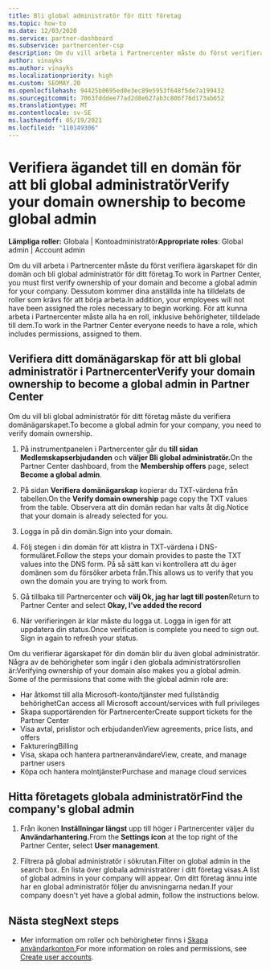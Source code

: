 ```yaml
---
title: Bli global administratör för ditt företag
ms.topic: how-to
ms.date: 12/03/2020
ms.service: partner-dashboard
ms.subservice: partnercenter-csp
description: Om du vill arbeta i Partnercenter måste du först verifiera ägarskapet för din domän. Lär dig hur du gör detta och hur du blir en global administratör som kan lägga till användare.
author: vinayks
ms.author: vinayks
ms.localizationpriority: high
ms.custom: SEOMAY.20
ms.openlocfilehash: 94425b0695ed0e3ec89e5953f648f5de7a199432
ms.sourcegitcommit: 7063fdddee77ad2d8e627ab3c806f76d173ab652
ms.translationtype: MT
ms.contentlocale: sv-SE
ms.lasthandoff: 05/19/2021
ms.locfileid: "110149306"
---
```

# <a name="verify-your-domain-ownership-to-become-global-admin"></a><span data-ttu-id="69ae7-104">Verifiera ägandet till en domän för att bli global administratör</span><span class="sxs-lookup"><span data-stu-id="69ae7-104">Verify your domain ownership to become global admin</span></span> 


<span data-ttu-id="69ae7-105">**Lämpliga roller:** Globala | Kontoadministratör</span><span class="sxs-lookup"><span data-stu-id="69ae7-105">**Appropriate roles**: Global admin | Account admin</span></span>

<span data-ttu-id="69ae7-106">Om du vill arbeta i Partnercenter måste du först verifiera ägarskapet för din domän och bli global administratör för ditt företag.</span><span class="sxs-lookup"><span data-stu-id="69ae7-106">To work in Partner Center, you must first verify ownership of your domain and become a global admin for your company.</span></span> <span data-ttu-id="69ae7-107">Dessutom kommer dina anställda inte ha tilldelats de roller som krävs för att börja arbeta.</span><span class="sxs-lookup"><span data-stu-id="69ae7-107">In addition, your employees will not have been assigned the roles necessary to begin working.</span></span>  <span data-ttu-id="69ae7-108">För att kunna arbeta i Partnercenter måste alla ha en roll, inklusive behörigheter, tilldelade till dem.</span><span class="sxs-lookup"><span data-stu-id="69ae7-108">To work in the Partner Center everyone needs to have a role, which includes permissions, assigned to them.</span></span>  

## <a name="verify-your-domain-ownership-to-become-a-global-admin-in-partner-center"></a><span data-ttu-id="69ae7-109">Verifiera ditt domänägarskap för att bli global administratör i Partnercenter</span><span class="sxs-lookup"><span data-stu-id="69ae7-109">Verify your domain ownership to become a global admin in Partner Center</span></span>

<span data-ttu-id="69ae7-110">Om du vill bli global administratör för ditt företag måste du verifiera domänägarskapet.</span><span class="sxs-lookup"><span data-stu-id="69ae7-110">To become a global admin for your company, you need to verify domain ownership.</span></span>

1. <span data-ttu-id="69ae7-111">På instrumentpanelen i Partnercenter går du **till sidan Medlemskapserbjudanden** och **väljer Bli global administratör.**</span><span class="sxs-lookup"><span data-stu-id="69ae7-111">On the Partner Center dashboard, from the **Membership offers** page, select **Become a global admin**.</span></span> 

2. <span data-ttu-id="69ae7-112">På sidan **Verifiera domänägarskap** kopierar du TXT-värdena från tabellen.</span><span class="sxs-lookup"><span data-stu-id="69ae7-112">On the **Verify domain ownership** page copy the TXT values from the table.</span></span> <span data-ttu-id="69ae7-113">Observera att din domän redan har valts åt dig.</span><span class="sxs-lookup"><span data-stu-id="69ae7-113">Notice that your domain is already selected for you.</span></span>

3. <span data-ttu-id="69ae7-114">Logga in på din domän.</span><span class="sxs-lookup"><span data-stu-id="69ae7-114">Sign into your domain.</span></span> 

4. <span data-ttu-id="69ae7-115">Följ stegen i din domän för att klistra in TXT-värdena i DNS-formuläret.</span><span class="sxs-lookup"><span data-stu-id="69ae7-115">Follow the steps your domain provides to paste the TXT values into the DNS form.</span></span>  <span data-ttu-id="69ae7-116">På så sätt kan vi kontrollera att du äger domänen som du försöker arbeta från.</span><span class="sxs-lookup"><span data-stu-id="69ae7-116">This allows us to verify that you own the domain you are trying to work from.</span></span>

5. <span data-ttu-id="69ae7-117">Gå tillbaka till Partnercenter och **välj Ok, jag har lagt till posten**</span><span class="sxs-lookup"><span data-stu-id="69ae7-117">Return to Partner Center and select **Okay, I've added the record**</span></span>

6. <span data-ttu-id="69ae7-118">När verifieringen är klar måste du logga ut. Logga in igen för att uppdatera din status.</span><span class="sxs-lookup"><span data-stu-id="69ae7-118">Once verification is complete you need to sign out. Sign in again to refresh your status.</span></span> 

<span data-ttu-id="69ae7-119">Om du verifierar ägarskapet för din domän blir du även global administratör. Några av de behörigheter som ingår i den globala administratörsrollen är:</span><span class="sxs-lookup"><span data-stu-id="69ae7-119">Verifying ownership of your domain also makes you a global admin. Some of the permissions that come with the global admin role are:</span></span>

- <span data-ttu-id="69ae7-120">Har åtkomst till alla Microsoft-konto/tjänster med fullständig behörighet</span><span class="sxs-lookup"><span data-stu-id="69ae7-120">Can access all Microsoft account/services with full privileges</span></span> 
- <span data-ttu-id="69ae7-121">Skapa supportärenden för Partnercenter</span><span class="sxs-lookup"><span data-stu-id="69ae7-121">Create support tickets for the Partner Center</span></span>
- <span data-ttu-id="69ae7-122">Visa avtal, prislistor och erbjudanden</span><span class="sxs-lookup"><span data-stu-id="69ae7-122">View agreements, price lists, and offers</span></span>
- <span data-ttu-id="69ae7-123">Fakturering</span><span class="sxs-lookup"><span data-stu-id="69ae7-123">Billing</span></span>
- <span data-ttu-id="69ae7-124">Visa, skapa och hantera partneranvändare</span><span class="sxs-lookup"><span data-stu-id="69ae7-124">View, create, and manage partner users</span></span>
- <span data-ttu-id="69ae7-125">Köpa och hantera molntjänster</span><span class="sxs-lookup"><span data-stu-id="69ae7-125">Purchase and manage cloud services</span></span>

## <a name="find-the-companys-global-admin"></a><span data-ttu-id="69ae7-126">Hitta företagets globala administratör</span><span class="sxs-lookup"><span data-stu-id="69ae7-126">Find the company's global admin</span></span>

1. <span data-ttu-id="69ae7-127">Från ikonen **Inställningar längst** upp till höger i Partnercenter väljer du **Användarhantering.**</span><span class="sxs-lookup"><span data-stu-id="69ae7-127">From the **Settings icon** at the top right of the Partner Center, select **User management**.</span></span>

1. <span data-ttu-id="69ae7-128">Filtrera på global administratör i sökrutan.</span><span class="sxs-lookup"><span data-stu-id="69ae7-128">Filter on global admin in the search box.</span></span> <span data-ttu-id="69ae7-129">En lista över globala administratörer i ditt företag visas.</span><span class="sxs-lookup"><span data-stu-id="69ae7-129">A list of global admins in your company will appear.</span></span> <span data-ttu-id="69ae7-130">Om ditt företag ännu inte har en global administratör följer du anvisningarna nedan.</span><span class="sxs-lookup"><span data-stu-id="69ae7-130">If your company doesn't yet have a global admin, follow the instructions below.</span></span>

## <a name="next-steps"></a><span data-ttu-id="69ae7-131">Nästa steg</span><span class="sxs-lookup"><span data-stu-id="69ae7-131">Next steps</span></span>

- <span data-ttu-id="69ae7-132">Mer information om roller och behörigheter finns i [Skapa användarkonton.](create-user-accounts-and-set-permissions.md)</span><span class="sxs-lookup"><span data-stu-id="69ae7-132">For more information on roles and permissions, see [Create user accounts](create-user-accounts-and-set-permissions.md).</span></span> 